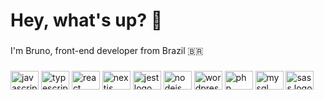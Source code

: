 <h1 align="left">Hey, what's up? 🤘</h1>

###

<p align="left">I'm Bruno, front-end developer from Brazil 🇧🇷</p>

###

<div align="left">
  <img src="https://cdn.jsdelivr.net/gh/devicons/devicon/icons/javascript/javascript-original.svg" height="30" width="45" alt="javascript logo"  />
  <img src="https://cdn.jsdelivr.net/gh/devicons/devicon/icons/typescript/typescript-original.svg" height="30" width="45" alt="typescript logo"  />
  <img src="https://cdn.jsdelivr.net/gh/devicons/devicon/icons/react/react-original.svg" height="30" width="45" alt="react logo"  />
  <img src="https://cdn.jsdelivr.net/gh/devicons/devicon/icons/nextjs/nextjs-original.svg" height="30" width="45" alt="nextjs logo"  />
  <img src="https://cdn.jsdelivr.net/gh/devicons/devicon/icons/jest/jest-plain.svg" height="30" width="45" alt="jest logo"  />
  <img src="https://cdn.jsdelivr.net/gh/devicons/devicon/icons/nodejs/nodejs-original.svg" height="30" width="45" alt="nodejs logo"  />
  <img src="https://cdn.jsdelivr.net/gh/devicons/devicon/icons/wordpress/wordpress-original.svg" height="30" width="45" alt="wordpress logo"  />
  <img src="https://cdn.jsdelivr.net/gh/devicons/devicon/icons/php/php-original.svg" height="30" width="45" alt="php logo"  />
  <img src="https://cdn.jsdelivr.net/gh/devicons/devicon/icons/mysql/mysql-original.svg" height="30" width="45" alt="mysql logo"  />
  <img src="https://cdn.jsdelivr.net/gh/devicons/devicon/icons/sass/sass-original.svg" height="30" width="45" alt="sass logo"  />
</div>

###
